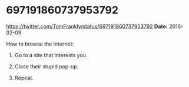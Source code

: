 # 697191860737953792
https://twitter.com/TomFrankly/status/697191860737953792
**Date:** 2016-02-09

How to browse the internet:

1. Go to a site that interests you.

2. Close their stupid pop-up.

3. Repeat.
